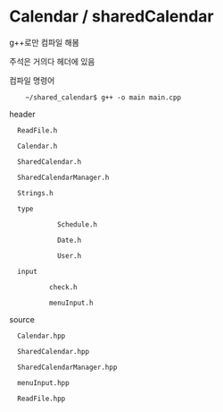 Calendar / sharedCalendar
=========================

g++로만 컴파일 해봄

주석은 거의다 헤더에 있음

컴파일 명령어 
    
        ~/shared_calendar$ g++ -o main main.cpp

  header
      
      ReadFile.h
      
      Calendar.h
      
      SharedCalendar.h
      
      SharedCalendarManager.h
      
      Strings.h
      
      type
        
                Schedule.h
        
                Date.h
        
                User.h
      
      input
      
              check.h
              
              menuInput.h
    
  source
      
      Calendar.hpp
      
      SharedCalendar.hpp
      
      SharedCalendarManager.hpp
      
      menuInput.hpp
      
      ReadFile.hpp
    
